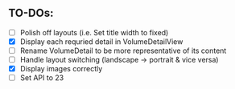 ## TO-DOs:

- [ ] Polish off layouts (i.e. Set title width to fixed)
- [x] Display each requried detail in VolumeDetailView
- [ ] Rename VolumeDetail to be more representative of its content
- [ ] Handle layout switching (landscape -> portrait & vice versa)
- [x] Display images correctly
- [ ] Set API to 23